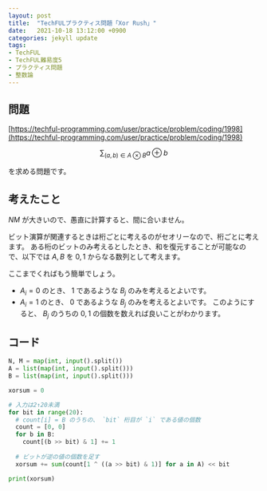 ```yaml
---
layout: post
title:  "TechFULプラクティス問題「Xor Rush」"
date:   2021-10-18 13:12:00 +0900
categories: jekyll update
tags:
- TechFUL
- TechFUL難易度5
- プラクティス問題
- 整数論
---
```


## 問題

[https://techful-programming.com/user/practice/problem/coding/1998](https://techful-programming.com/user/practice/problem/coding/1998)

```math
\sum_{(a, b) \in A \otimes B} a \oplus b
```

を求める問題です。

## 考えたこと

$NM$ が大きいので、愚直に計算すると、間に合いません。

ビット演算が関連するときは桁ごとに考えるのがセオリーなので、桁ごとに考えます。
ある桁のビットのみ考えるとしたとき、和を復元することが可能なので、以下では $A, B$ を $0, 1$ からなる数列として考えます。

ここまでくればもう簡単でしょう。
- $A_i = 0$ のとき、 $1$ であるような $B_j$ のみを考えるとよいです。
- $A_i = 1$ のとき、 $0$ であるような $B_j$ のみを考えるとよいです。
このようにすると、 $B_j$ のうちの $0, 1$ の個数を数えれば良いことがわかります。

## コード

```python
N, M = map(int, input().split())
A = list(map(int, input().split()))
B = list(map(int, input().split()))

xorsum = 0

# 入力は2↑20未満
for bit in range(20):
  # count[i] = B のうちの、 `bit` 桁目が `i` である値の個数
  count = [0, 0]
  for b in B:
    count[(b >> bit) & 1] += 1
  
  # ビットが逆の値の個数を足す
  xorsum += sum(count[1 ^ ((a >> bit) & 1)] for a in A) << bit

print(xorsum)
```